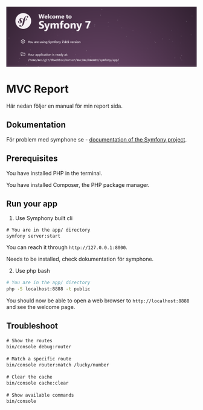 <!--
---
author: elk
---
-->

![Symfony image](.img/symfony.png)

MVC Report
====================

Här nedan följer en manual för min report sida.




Dokumentation
----------------------------

För problem med symphone se - [documentation of the Symfony project](https://symfony.com/doc/current).



Prerequisites
----------------------------

You have installed PHP in the terminal.

You have installed Composer, the PHP package manager.



Run your app
-----------------------

1. Use Symphony built cli
```
# You are in the app/ directory
symfony server:start
```
You can reach it through `http://127.0.0.1:8000`.

Needs to be installed, check dokumentation för symphone.



2. Use php bash

```bash
# You are in the app/ directory
php -S localhost:8888 -t public
```

You should now be able to open a web browser to `http://localhost:8888` and see the welcome page.


Troubleshoot
-----------------------
```
# Show the routes
bin/console debug:router

# Match a specific route
bin/console router:match /lucky/number

# Clear the cache
bin/console cache:clear

# Show available commands
bin/console
```
